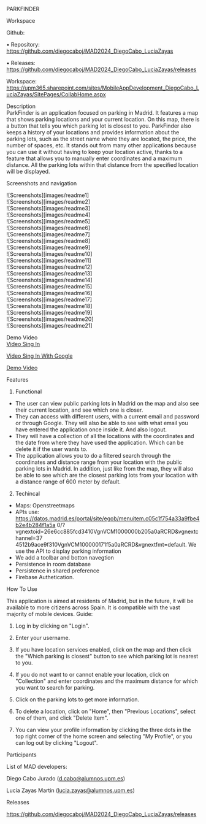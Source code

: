 PARKFINDER

Workspace


Github:

•	Repository: https://github.com/diegocaboj/MAD2024_DiegoCabo_LuciaZayas

•	Releases: https://github.com/diegocaboj/MAD2024_DiegoCabo_LuciaZayas/releases

Workspace: https://upm365.sharepoint.com/sites/MobileAppDevelopment_DiegoCabo_LuciaZayas/SitePages/CollabHome.aspx


Description  
ParkFinder is an application focused on parking in Madrid. It features a map that shows parking locations and your current location. On this map, there is a button that tells you which parking lot is closest to you. ParkFinder also keeps a history of your locations and provides information about the parking lots, such as the street name where they are located, the price, the number of spaces, etc. It stands out from many other applications because you can use it without having to keep your location active, thanks to a feature that allows you to manually enter coordinates and a maximum distance. All the parking lots within that distance from the specified location will be displayed.



Screenshots and navigation

![Screenshots][images/readme1]  
![Screenshots][images/readme2]  
![Screenshots][images/readme3]  
![Screenshots][images/readme4]  
![Screenshots][images/readme5]  
![Screenshots][images/readme6]  
![Screenshots][images/readme7]  
![Screenshots][images/readme8]  
![Screenshots][images/readme9]  
![Screenshots][images/readme10]  
![Screenshots][images/readme11]  
![Screenshots][images/readme12]  
![Screenshots][images/readme13]  
![Screenshots][images/readme14]  
![Screenshots][images/readme15]  
![Screenshots][images/readme16]  
![Screenshots][images/readme17]  
![Screenshots][images/readme18]  
![Screenshots][images/readme19]  
![Screenshots][images/readme20]  
![Screenshots][images/readme21]  


Demo Video  
[Video Sing In](https://upm365.sharepoint.com/:v:/s/MobileAppDevelopment_DiegoCabo_LuciaZayas/ES2AMITHTAhMhLtH5I2WoTYBlzJmnXQ_zdikJhrZFrYbsg?e=FNrdJd)

[Video Sing In With Google](https://upm365.sharepoint.com/:v:/s/MobileAppDevelopment_DiegoCabo_LuciaZayas/EZdL8Kk2ZcNIjb5KntnLfMUBTWHpG7bHe2AXcXvfLbUx1A?e=aZ0jfb)

[Demo Video](https://upm365.sharepoint.com/:v:/s/MobileAppDevelopment_DiegoCabo_LuciaZayas/EQ51uChoryVDu_lQqSL0szsBk2gzn6yI8PMHp4AyvTeB4Q?e=4bPCZC)



Features
1.	Functional
-	The user can view public parking lots in Madrid on the map and also see their current location, and see which one is closer.
-	They can access with different users, with a current email and password or through Google. They will also be able to see with what email you have entered the application once inside it. And also logout.
-	They will have a collection of all the locations with the coordinates and the date from where they have used the application. Which can be delete it if the user wants to.
-	The application allows you to do a filtered search through the coordinates and distance range from your location with the public parking lots in Madrid. In addition, just like from the map, they will also be able to see which are the closest parking lots from your location with a distance range of 600 meter by default.
2.	Techincal
-	Maps: Openstreetmaps
-	APIs use: https://datos.madrid.es/portal/site/egob/menuitem.c05c1f754a33a9fbe4b2e4b284f1a5a 0/?vgnextoid=26e6cc885fcd3410VgnVCM1000000b205a0aRCRD&vgnextchannel=37 4512b9ace9f310VgnVCM100000171f5a0aRCRD&vgnextfmt=default. We use the API to display parking information
-	We add a toolbar and botton navegtion
-	Persistence in room database
-	Persistence in shared preference
-	Firebase Authetication.


How To Use

This application is aimed at residents of Madrid, but in the future, it will be available to more citizens across Spain. It is compatible with the vast majority of mobile devices.
Guide:

1.	Log in by clicking on "Login".

2.	Enter your username.

3.	If you have location services enabled, click on the map and then click the "Which parking is closest" button to see which parking lot is nearest to you.
   
4.	If you do not want to or cannot enable your location, click on "Collection" and enter coordinates and the maximum distance for which you want to search for parking.
   
5.	Click on the parking lots to get more information.
    
6.	To delete a location, click on "Home", then "Previous Locations", select one of them, and click "Delete Item".
  
7.	You can view your profile information by clicking the three dots in the top right corner of the home screen and selecting "My Profile", or you can log out by clicking "Logout".


Participants

List of MAD developers:

Diego Cabo Jurado (d.cabo@alumnos.upm.es) 

Lucía Zayas Martin (lucia.zayas@alumnos.upm.es)



Releases

https://github.com/diegocaboj/MAD2024_DiegoCabo_LuciaZayas/releases
